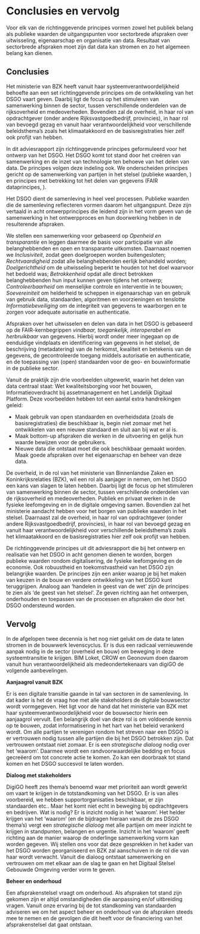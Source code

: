 Conclusies en vervolg
============

Voor elk van de richtinggevende principes vormen zowel het publiek belang als publieke waarden de uitgangspunten voor sectorbrede afspraken over uitwisseling, eigenaarschap en organisatie van data. Resultaat van sectorbrede afspraken moet zijn dat data kan stromen en zo het algemeen belang kan dienen.

Conclusies
--------------

Het ministerie van BZK heeft vanuit haar systeemverantwoordelijkheid behoefte aan een set richtinggevende principes om de 
ontwikkeling van het DSGO vaart geven. Daarbij ligt de focus op het stimuleren van samenwerking binnen de sector, 
tussen verschillende onderdelen van de rijksoverheid en medeoverheden. Bovendien zal de overheid, in haar rol van 
opdrachtgever (onder andere Rijksvastgoedbedrijf, provincies), in haar rol van bevoegd gezag en vanuit haar 
verantwoordelijkheid voor verschillende beleidsthema’s zoals het klimaatakkoord en de basisregistraties hier 
zelf ook profijt van hebben.

In dit adviesrapport zijn richtinggevende principes geformuleerd voor het ontwerp van het DSGO. Het DSGO komt tot stand door het creëren van samenwerking en de inzet van technologie ten behoeve van het delen van data. De principes volgen deze indeling ook. We onderscheiden principes gericht op de samenwerking van partijen in het stelsel (publieke waarden, <a href='#publiekewaarden'></a>) en principes met betrekking tot het delen van gegevens (FAIR dataprincipes, <a href='#dataprincipes'></a>).

Het DSGO dient de samenleving in heel veel processen. Publieke waarden die de samenleving reflecteren vormen daarom het uitgangspunt. Deze zijn vertaald in acht ontwerpprincipes die leidend zijn in het vorm geven van de samenwerking in het ontwerpproces en hun doorwerking hebben in de resulterende afspraken. 

We stellen een samenwerking voor gebaseerd op *Openheid en transparantie*  en leggen daarmee de basis voor participatie van alle belanghebbenden en open en transparante uitkomsten. Daarnaast noemen we *Inclusiviteit*, zodat geen doelgroepen worden buitengesloten; *Rechtvaardigheid* zodat alle belanghebbenden eerlijk behandeld worden; *Doelgerichtheid* om de uitwisseling beperkt te houden tot het doel waarvoor het bedoeld was; *Betrokkenheid* opdat alle direct betrokken belanghebbenden hun input kunnen geven tijdens het ontwerp; *Controleerbaarheid* om menselijke controle en interventie in te bouwen; *Soevereiniteit* om helderheid te scheppen in eigenaarschap van en gebruik van gebruik data, standaarden, algoritmen en voorzieningen en tenslotte *Informatiebeveiliging* om de integriteit van gegevens te waarborgen en te zorgen voor adequate autorisatie en authenticatie. 

Afspraken over het uitwisselen en delen van data in het DSGO is gebaseerd op de FAIR-kernbegrippen *vindbaar, toegankelijk, interoperabel en herbruikbaar* van gegevens. Hierbij wordt onder meer ingegaan op de eenduidige vindplaats en identificering van gegevens in het stelsel, de beschrijving (metadatering) van de herkomst, kwaliteit en betekenis van de gegevens, de gecontroleerde toegang middels autorisatie en authenticatie, en de toepassing van (open) standaarden voor de geo- en bouwinformatie in de publieke sector.

Vanuit de praktijk zijn  drie voorbeelden uitgewerkt, waarin het delen van data centraal staat: Wet kwaliteitsborging voor het bouwen, Informatieoverdracht bij assetmanagement en het Landelijk Digitaal Platform. Deze voorbeelden hebben tot een aantal extra handreikingen geleid:
- Maak gebruik van open standaarden en overheidsdata (zoals de basisregistraties) die beschikbaar is, begin niet zomaar met het ontwikkelen van een nieuwe standaard en sluit aan bij wat er al is.
- Maak bottom-up afspraken die werken in de uitvoering en gelijk hun waarde bewijzen voor de gebruikers.
- Nieuwe data die ontstaat moet die ook beschikbaar gemaakt worden. Maak goede afspraken over het eigenaarschap en beheer van deze data. 

De overheid, in de rol van het ministerie van Binnenlandse Zaken en Koninkrijksrelaties (BZK), wil een rol als aanjager in nemen, om het DSGO een kans van slagen te laten hebben. Daarbij ligt de focus op het stimuleren van samenwerking binnen de sector, tussen verschillende onderdelen van de rijksoverheid en medeoverheden. Publiek en privaat werken in de fysieke leefomgeving en in de digitale omgeving samen. Bovendien zal het ministerie aandacht hebben voor het borgen van publieke waarden in het stelsel. Daarnaast zal de overheid, in haar rol van opdrachtgever (onder andere Rijksvastgoedbedrijf, provincies), in haar rol van bevoegd gezag en vanuit haar verantwoordelijkheid voor verschillende beleidsthema’s zoals het klimaatakkoord en de basisregistraties hier zelf ook profijt van hebben.

De richtinggevende principes uit dit adviesrapport die bij het ontwerp en realisatie van het DSGO in acht genomen dienen te worden, borgen publieke waarden rondom digitalisering, de fysieke leefomgeving en de economie. Ook robuustheid en toekomstvastheid van het DSGO zijn belangrijke waarden. De principes zijn een anker waarop je bij het maken van keuzen in de bouw en verdere ontwikkeling van het DSGO kunt teruggrijpen. Analoog aan ‘handelen in geest van de wet’ zijn de principes te zien als ‘de geest van het stelsel’. Ze geven richting aan het ontwerpen, onderhouden en toepassen van de processen en afspraken die door het DSGO ondersteund worden.


Vervolg
-------
    
In de afgelopen twee decennia  is het nog niet gelukt om de data te laten stromen in de bouwwerk levenscyclus. 
Er is dus een radicaal vernieuwende aanpak nodig in de sector (overheid en bouw) om beweging in deze 
systeemtransitie te krijgen. BIM Loket, CROW en Geonovum doen daarom vanuit hun verantwoordelijkheid 
als medeondertekenaars van digiGO de volgende aanbevelingen.
    
**Aanjaagrol vanuit BZK**
    
Er is een digitale transitie gaande in tal van sectoren in de samenleving. In dat kader is het de vraag hoe met alle stakeholders de digitale bouwsector wordt vormgegeven. Het ligt voor de hand dat het ministerie van BZK met haar systeemverantwoordelijkheid voor de bouwsector hierin een aanjaagrol vervult.
Een belangrijk doel van deze rol is om voldoende kennis op te bouwen, zodat informatisering in het hart 
van het beleid verankerd wordt. Om alle partijen te verenigen rondom het streven naar een DSGO is er vertrouwen nodig tussen alle partijen die bij het DSGO betrokken zijn. Dat vertrouwen ontstaat niet zomaar. Er is een *strategische dialoog* nodig over het ‘waarom’. Daarmee wordt een randvoorwaardelijke bedding en focus gecreëerd om tot concrete actie te komen. Zo kan een doorbraak tot stand komen en het DSGO succesvol te laten worden.
    
**Dialoog met stakeholders**
    
DigiGO heeft zes thema’s benoemd waar met prioriteit aan wordt gewerkt om vaart te krijgen in de 
totstandkoming van het DSGO.  Er is van alles voorbereid, we hebben supportorganisaties beschikbaar, 
er zijn standaarden etc.. Maar het komt niet echt in beweging bij opdrachtgevers en bedrijven. Wat is nodig? 
Er is inzicht nodig in het ‘waarom’. Het helder krijgen van het ‘waarom’ (en de bijdragen hieraan vanuit 
de zes DSGO thema’s) vergt een *strategische dialoog* met alle partijen om meer inzicht te krijgen in standpunten, belangen en urgentie. Inzicht in het ‘waarom’ geeft richting aan de manier waarop de onderlinge samenwerking vorm kan worden gegeven. 
Wij stellen ons voor dat deze gesprekken in het kader van het DSGO worden georganiseerd en BZK zal aanschuiven in de rol die van haar wordt verwacht. Vanuit die dialoog ontstaat samenwerking en vertrouwen om met elkaar aan de slag te gaan en het Digitaal Stelsel Gebouwde Omgeving verder vorm te geven. 

**Beheer en onderhoud**

Een afsprakenstelsel vraagt om onderhoud. Als afspraken tot stand zijn gekomen zijn er altijd omstandigheden die aanpassing en/of uitbreiding vragen. Vanuit onze ervaring bij de tot standkoming van standaarden adviseren we om het aspect beheer en onderhoud van de afspraken steeds mee te nemen en de gevolgen die dit heeft voor de financiering van het afsprakenstelsel dat gaat ontstaan.


